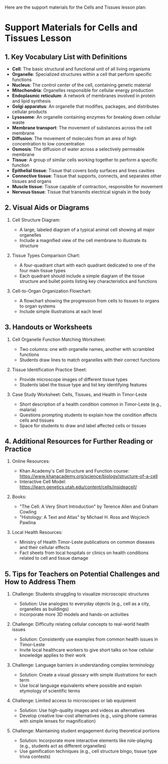 Here are the support materials for the Cells and Tissues lesson plan:

# Support Materials for Cells and Tissues Lesson

## 1. Key Vocabulary List with Definitions

- **Cell**: The basic structural and functional unit of all living organisms
- **Organelle**: Specialized structures within a cell that perform specific functions
- **Nucleus**: The control center of the cell, containing genetic material
- **Mitochondria**: Organelles responsible for cellular energy production
- **Endoplasmic reticulum**: A network of membranes involved in protein and lipid synthesis
- **Golgi apparatus**: An organelle that modifies, packages, and distributes cellular products
- **Lysosome**: An organelle containing enzymes for breaking down cellular waste
- **Membrane transport**: The movement of substances across the cell membrane
- **Diffusion**: The movement of molecules from an area of high concentration to low concentration
- **Osmosis**: The diffusion of water across a selectively permeable membrane
- **Tissue**: A group of similar cells working together to perform a specific function
- **Epithelial tissue**: Tissue that covers body surfaces and lines cavities
- **Connective tissue**: Tissue that supports, connects, and separates other tissues and organs
- **Muscle tissue**: Tissue capable of contraction, responsible for movement
- **Nervous tissue**: Tissue that transmits electrical signals in the body

## 2. Visual Aids or Diagrams

1. Cell Structure Diagram:
   - A large, labeled diagram of a typical animal cell showing all major organelles
   - Include a magnified view of the cell membrane to illustrate its structure

2. Tissue Types Comparison Chart:
   - A four-quadrant chart with each quadrant dedicated to one of the four main tissue types
   - Each quadrant should include a simple diagram of the tissue structure and bullet points listing key characteristics and functions

3. Cell-to-Organ Organization Flowchart:
   - A flowchart showing the progression from cells to tissues to organs to organ systems
   - Include simple illustrations at each level

## 3. Handouts or Worksheets

1. Cell Organelle Function Matching Worksheet:
   - Two columns: one with organelle names, another with scrambled functions
   - Students draw lines to match organelles with their correct functions

2. Tissue Identification Practice Sheet:
   - Provide microscope images of different tissue types
   - Students label the tissue type and list key identifying features

3. Case Study Worksheet: Cells, Tissues, and Health in Timor-Leste
   - Short description of a health condition common in Timor-Leste (e.g., malaria)
   - Questions prompting students to explain how the condition affects cells and tissues
   - Space for students to draw and label affected cells or tissues

## 4. Additional Resources for Further Reading or Practice

1. Online Resources:
   - Khan Academy's Cell Structure and Function course: https://www.khanacademy.org/science/biology/structure-of-a-cell
   - Interactive Cell Model: https://learn.genetics.utah.edu/content/cells/insideacell/

2. Books:
   - "The Cell: A Very Short Introduction" by Terence Allen and Graham Cowling
   - "Histology: A Text and Atlas" by Michael H. Ross and Wojciech Pawlina

3. Local Health Resources:
   - Ministry of Health Timor-Leste publications on common diseases and their cellular effects
   - Fact sheets from local hospitals or clinics on health conditions related to cell and tissue damage

## 5. Tips for Teachers on Potential Challenges and How to Address Them

1. Challenge: Students struggling to visualize microscopic structures
   - Solution: Use analogies to everyday objects (e.g., cell as a city, organelles as buildings)
   - Incorporate more 3D models and hands-on activities

2. Challenge: Difficulty relating cellular concepts to real-world health issues
   - Solution: Consistently use examples from common health issues in Timor-Leste
   - Invite local healthcare workers to give short talks on how cellular knowledge applies to their work

3. Challenge: Language barriers in understanding complex terminology
   - Solution: Create a visual glossary with simple illustrations for each term
   - Use local language equivalents where possible and explain etymology of scientific terms

4. Challenge: Limited access to microscopes or lab equipment
   - Solution: Use high-quality images and videos as alternatives
   - Develop creative low-cost alternatives (e.g., using phone cameras with simple lenses for magnification)

5. Challenge: Maintaining student engagement during theoretical portions
   - Solution: Incorporate more interactive elements like role-playing (e.g., students act as different organelles)
   - Use gamification techniques (e.g., cell structure bingo, tissue type trivia contests)